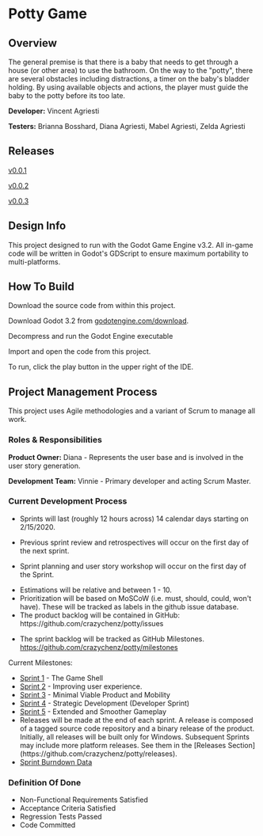 # Potty Game

## Overview

<!-- RUBRIC:Objective -->

The general premise is that there is a baby that needs to get through a house (or other area) to use the bathroom. On the way to the "potty", there are several obstacles including distractions, a timer on the baby's bladder holding. By using available objects and actions, the player must guide the baby to the potty before its too late.

**Developer:** Vincent Agriesti

**Testers:** Brianna Bosshard, Diana Agriesti, Mabel Agriesti, Zelda Agriesti

## Releases

[v0.0.1](https://github.com/crazychenz/potty/releases/tag/v0.0.1)

[v0.0.2](https://github.com/crazychenz/potty/releases/tag/v0.0.2)

[v0.0.3](https://github.com/crazychenz/potty/releases/tag/v0.0.3)

## Design Info

This project designed to run with the Godot Game Engine v3.2. All in-game code will be written in Godot's GDScript to ensure maximum portability to multi-platforms.

## How To Build

Download the source code from within this project.

Download Godot 3.2 from [godotengine.com/download](https://godotengine.org/download).

Decompress and run the Godot Engine executable

Import and open the code from this project.

To run, click the play button in the upper right of the IDE.

## Project Management Process

<!-- RUBRIC:Approach -->

This project uses Agile methodologies and a variant of Scrum to manage all work.

### Roles & Responsibilities

<!-- RUBRIC: User Role Model -->

**Product Owner:** Diana - Represents the user base and is involved in the user story generation.

**Development Team:** Vinnie - Primary developer and acting Scrum Master.

### Current Development Process

* Sprints will last (roughly 12 hours across) 14 calendar days starting on 2/15/2020.

* <!-- RUBRIC: Review / Retrospectives --> Previous sprint review and retrospectives will occur on the first day of the next sprint.

* Sprint planning and user story workshop will occur on the first day of the Sprint.

* <!-- RUBRIC: Estimates --> Estimations will be relative and between 1 - 10.

* <!-- RUBRIC: Qualitative Priority --> Prioritization will be based on MoSCoW (i.e. must, should, could, won't have). These will be tracked as labels in the github issue database.

* <!-- RUBRIC: Product Backlog --> The product backlog will be contained in GitHub: https://github.com/crazychenz/potty/issues

* The sprint backlog will be tracked as GitHub Milestones.
  https://github.com/crazychenz/potty/milestones
  

<!-- RUBRIC: Number Of Iterations, Kanban Boards, Sprint Backlogs --> Current Milestones:

* [Sprint 1](https://github.com/crazychenz/potty/milestone/1) - The Game Shell
* [Sprint 2](https://github.com/crazychenz/potty/milestone/2) - Improving user experience.
* [Sprint 3](https://github.com/crazychenz/potty/milestone/3) - Minimal Viable Product and Mobility
* [Sprint 4](https://github.com/crazychenz/potty/milestone/4) - Strategic Development (Developer Sprint)
* [Sprint 5](https://github.com/crazychenz/potty/milestone/4) - Extended and Smoother Gameplay
* <!-- RUBRIC: Release Plan --> Releases will be made at the end of each sprint. A release is composed of a tagged source code repository and a binary release of the product. Initially, all releases will be built only for Windows. Subsequent Sprints may include more platform releases. See them in the [Releases Section](https://github.com/crazychenz/potty/releases).
* [Sprint Burndown Data](https://docs.google.com/spreadsheets/d/1NCjjhDnDJFOeivIgI7Wzn4YoHZ-kbNvl8garX6dcz3Q/edit?usp=sharing)

### Definition Of Done

<!-- RUBRIC:Definition Of Done -->

* Non-Functional Requirements Satisfied
* Acceptance Criteria Satisfied
* Regression Tests Passed
* Code Committed

<!-- TODO: -->

<!--   Product Backlog Burndown -->

<!--   Sprint Backlog Burndown -->





